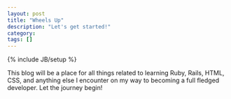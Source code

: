 ```yaml
---
layout: post
title: "Wheels Up"
description: "Let's get started!"
category: 
tags: []
---
```

{% include JB/setup %}

This blog will be a place for all things related to learning Ruby, Rails, HTML, CSS, and anything else I encounter on my way to becoming a full fledged developer. Let the journey begin!

<!--more-->